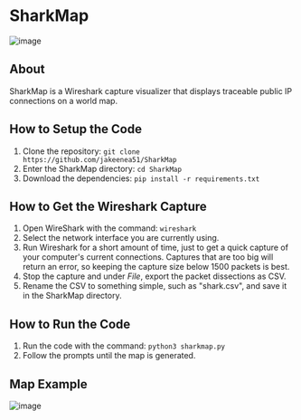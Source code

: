 # SharkMap

![image](https://user-images.githubusercontent.com/91490989/188681978-a8f0fca5-3845-4785-bebb-cf6a682bd286.png)

## About
SharkMap is a Wireshark capture visualizer that displays traceable public IP connections on a world map.

## How to Setup the Code
1. Clone the repository: `git clone https://github.com/jakeenea51/SharkMap`
2. Enter the SharkMap directory: `cd SharkMap`
3. Download the dependencies: `pip install -r requirements.txt`

## How to Get the Wireshark Capture
1. Open WireShark with the command: `wireshark`
2. Select the network interface you are currently using.
3. Run Wireshark for a short amount of time, just to get a quick capture of your computer's current connections. Captures that are too big will return an error, so keeping the capture size below 1500 packets is best.
4. Stop the capture and under *File*, export the packet dissections as CSV.
5. Rename the CSV to something simple, such as "shark.csv", and save it in the SharkMap directory.

## How to Run the Code
1. Run the code with the command: `python3 sharkmap.py`
2. Follow the prompts until the map is generated.

## Map Example

![image](https://user-images.githubusercontent.com/91490989/188692936-f8926665-c75f-4624-8872-ef7881dadcc1.png)

